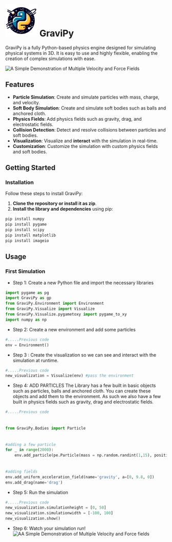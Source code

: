 # <img src="README/logo.png" width="100" height="100"> GraviPy

GraviPy is a fully Python-based physics engine designed for simulating physical systems in 3D. It is easy to use and highly flexible, enabling the creation of complex simulations with ease.

![A Simple Demonstration of Multiple Velocity and Force Fields](README/Demo.gif)


## Features

* **Particle Simulation**: Create and simulate particles with mass, charge, and velocity.
* **Soft Body Simulation**: Create and simulate soft bodies such as balls and anchored cloth.
* **Physics Fields**: Add physics fields such as gravity, drag, and electrostatic fields.
* **Collision Detection**: Detect and resolve collisions between particles and soft bodies.
* **Visualization**: Visualize and **interact** with the simulation in real-time.
* **Customization**: Customize the simulation with custom physics fields and soft bodies.




## Getting Started
  ### Installation

Follow these steps to install GraviPy:

1. **Clone the repository or install it as zip**.
2. **Install the library and dependencies** using pip:
  ```bash
  pip install numpy
  pip install pygame
  pip install scipy
  pip install matplotlib
  pip install imageio
  ```	

## Usage

  ### First Simulation

  * Step 1: Create a new Python file and import the necessary libraries

  ```python
import pygame as pg
import GraviPy as gp
from GraviPy.Environment import Environment
from GraviPy.Visualize import Visualize
from GraviPy.Visualize.pygametoxy import pygame_to_xy
import numpy as np
  ```

  * Step 2: Create a new environment and add some particles

  ```python
#.....Previous code
env = Environment()
  ```

  * Step 3 : Create the visualization so we can see and interact with the simulation at runtime.

  ```python
#.....Previous code
new_visualization = Visualize(env) #pass the environment
  ```

  * Step 4:  ADD PARTICLES The Library has a few built in basic objects such as particles, balls and anchored cloth. You can create these objects and add them to the environment. As such we also have a few built in physics fields such as gravity, drag and electrostatic fields. 

  ```python
#.....Previous code 


 from GraviPy.Bodies import Particle
 

  #adding a few particle
  for _ in range(2000):
      env.add_particle(pe.Particle(mass = np.random.randint(1,15), position = np.random.rand(3) * 200 -100, radius=2)) 


  #adding fields
  env.add_uniform_acceleration_field(name='gravity', a=[0, 9.8, 0])
  env.add_drag(name='drag')
  
  ```

  * Step 5: Run the simulation

  ```python
  #.....Previous code
  new_visualization.simulationheight = [0, 50]
  new_visualization.simulationwidth = [-100, 100]
  new_visualization.show()
  ```

  * Step 6: Watch your simulation run!
  ![AA Simple Demonstration of Multiple Velocity and Force fields](README/Demo2.gif)


<!-- 

  ## Bodies & Particles

  * **Particle**
       ```python
        from GraviPy.Bodies import Particle
        
        position = [1,4,7] # [x,y,z] in meters          Default = [0,0,0]
        velocity = [0,0,0] # [vx,vy,vz] in m/s          Default = [0,0,0]
        radius = 0.1 # in meters                        Default = 0
        force = [0,0,0] # [fx,fy,fz] in Newtons         Default = [0,0,0]
        mass = 1 # in kg                                Default = 1
        charge = 0 # in Coulombs                        Default = 0
        drag_coefficient = 0.47 # dimensionless         Default = 0
        fixed = False #Boolean (fixes pos and vel)      Default = False
        environment = None #Environment class           Default = None

        new_particle = Particle(position, mass, velocity, radius=0, charge, drag_coeff, name, environment, **kwargs)
    ```
  * **Ball**
      ```python
      from GraviPy.Bodies.SoftBodies import Ball
      
      environment = None   
      position = [1,4,7] # [x,y,z] in meters          Default = [0,0,0]
      velocity = [0,0,0] # [vx,vy,vz] in m/s          Default = [0,0,0]
      radius = 0.1       # in meters                  Default = 100
      force = [0,0,0]    # [fx,fy,fz] in Newtons      Default = [0,0,0]
      elasticity = 0     # dimensionless              Default = 0
      force = [0, 0,0]   # [fx,fy,fz] in Newtons      Default = [0,0,0]
      drag = drag_coeff  # dimensionless              Default = 0
      number_of_particles = N_particles # int         Default = 200
      name = name        # string                     Default = 'Ball'
      charge = charge    # in Coulombs                Default = 0
      damping = damping  # dimensionless              Default = 0.4

      new_softbody_ball = Ball(position, mass, velocity, radius, charge,drag_coeff,elasticity, N_particles, damping, name,environment **kwargs)
      ```

  * **Anchored Cloth**
      ```python
      from GraviPy.Bodies.SoftBodies import AnchoredCloth

      N_width = N_width          #int                     #default = 10
      N_length = N_length        #int                     #default = 10
      cell_size = cell_size      #float in m              #default = 1
      corner = corner            #[x,y,z] in meters       #default = [0,0,0]
      mass = mass                #float in kg             #default = 1
      k =k                       #float in N/m            #default = 100
      damping = damping          #float dimensionless     #default = 0.4
      drag = drag                #float drag coefficient  #default = 0
      charge = charge            #float in Coulombs       #default = 0
      environment = environment  #Environment class       #default = None

      new_anchored_cloth = AnchoredCloth(corner, mass, k, damping, drag,charge, cell_size, N_width, N_length, environment)
      ``` 
    
  ## Physics

  * [N-body gravity]() (3D N body gravity simulation $N^2$) 

 -->
